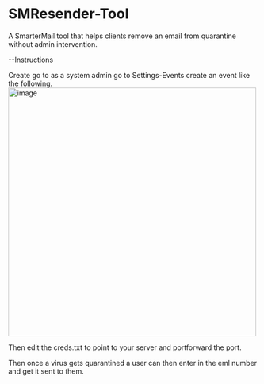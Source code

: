 # SMResender-Tool
A SmarterMail tool that helps clients remove an email from quarantine without admin intervention. 


--Instructions 

Create go to as a system admin go to Settings-Events create an event like the following. 
<img width="500" alt="image" src="https://user-images.githubusercontent.com/30362347/188032315-bca02e38-2e85-47ad-8908-1d24d7142c13.png">

Then edit the creds.txt to point to your server and portforward the port. 

Then once a virus gets quarantined a user can then enter in the eml number and get it sent to them. 

